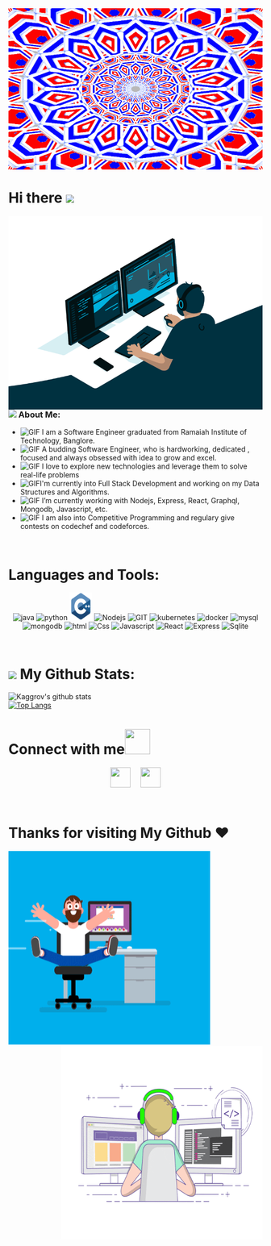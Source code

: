 <img align="center" alt="hexa" src="https://github.com/Kaggrov/Kaggrov/blob/main/Assets/hexa.gif?raw=true" width="1000px" height="320px" />

# Hi there <img src="https://github.com/TheDudeThatCode/TheDudeThatCode/blob/master/Assets/Hi.gif" width="29px">

<!--
**Kaggrov/Kaggrov** is a ✨ _special_ ✨ repository because its `README.md` (this file) appears on your GitHub profile.
-->

<img align="right" alt="coder" margin=0 src="https://github.com/Kaggrov/Kaggrov/blob/main/Assets/code1.gif?raw=true" width="512px" height="384px"/>

### <img src="https://github.com/TheDudeThatCode/TheDudeThatCode/blob/master/Assets/Developer.gif" width="45px"> About Me:

- <img alt="GIF" src="https://github.com/TheDudeThatCode/TheDudeThatCode/blob/master/Assets/wave.gif" width="45px" /> I am a Software Engineer graduated from Ramaiah Institute of Technology, Banglore.
- <img alt="GIF" src="https://github.com/TheDudeThatCode/TheDudeThatCode/blob/master/Assets/Rocket.gif" width="45px" /> A budding Software Engineer, who is hardworking, dedicated , focused and always obsessed with idea to grow and excel.
- <img alt="GIF" src="https://github.com/TheDudeThatCode/TheDudeThatCode/blob/master/Assets/gandalf_parrot.gif" width="45px" /> I love to explore new technologies and leverage them to solve real-life problems 
- <img alt="GIF" src="https://github.com/TheDudeThatCode/TheDudeThatCode/blob/master/Assets/hmm.gif" width="45px" />I'm currently into Full Stack Development and working on my Data Structures and Algorithms.
- <img alt="GIF" src="https://github.com/TheDudeThatCode/TheDudeThatCode/blob/master/Assets/happy.gif" width="45px" />  I’m currently working with Nodejs, Express, React,
Graphql, Mongodb, Javascript, etc.
- <img alt="GIF" src="https://github.com/TheDudeThatCode/TheDudeThatCode/blob/master/Assets/powerup.gif" width="45px" /> I am also into Competitive Programming and regulary give contests on codechef and codeforces.
<br>

# Languages and Tools:
<p align="center">
      <img src="https://www.vectorlogo.zone/logos/java/java-icon.svg" alt="java" width="65" height="65"/> 
      <img src="https://www.vectorlogo.zone/logos/python/python-icon.svg" alt="python" width="55" height="55"/>
      <img src="https://raw.githubusercontent.com/github/explore/80688e429a7d4ef2fca1e82350fe8e3517d3494d/topics/cpp/cpp.png" alt="Express"width="45" height="55"/>
      <img src="https://www.vectorlogo.zone/logos/nodejs/nodejs-icon.svg" alt="Nodejs" width="55" height="55"/>
      <img src="https://www.vectorlogo.zone/logos/git-scm/git-scm-icon.svg" alt="GIT" width="55" height="55"/> 
      <img src="https://www.vectorlogo.zone/logos/kubernetes/kubernetes-icon.svg" alt="kubernetes" width="55" height="55"/>
      <img src="https://www.vectorlogo.zone/logos/docker/docker-official.svg" alt="docker" width="60" height="50"/>
      <img src="https://www.vectorlogo.zone/logos/mysql/mysql-icon.svg" alt="mysql" width="45" height="55"/>
      <img src="https://www.vectorlogo.zone/logos/mongodb/mongodb-icon.svg" alt="mongodb" width="45" height="55"/>
      <img src="https://www.vectorlogo.zone/logos/w3_html5/w3_html5-icon.svg" alt="html" width="45" height="55"/>
      <img src="https://www.vectorlogo.zone/logos/w3_css/w3_css-official.svg" alt="Css" width="45" height="65"/>
      <img src="https://www.vectorlogo.zone/logos/javascript/javascript-icon.svg" alt="Javascript" width="45" height="55"/>
      <img src="https://www.vectorlogo.zone/logos/reactjs/reactjs-icon.svg" alt="React" width="45" height="55"/>
      <img src="https://www.vectorlogo.zone/logos/expressjs/expressjs-icon.svg" alt="Express"width="45" height="55"/>
      <img src="https://www.vectorlogo.zone/logos/sqlite/sqlite-ar21.svg" alt="Sqlite"width="60" height="65"/>
      
</p>
<br>

# <img src="https://media2.giphy.com/media/du3J3cXyzhj75IOgvA/200.webp?cid=ecf05e47qgs7rxyb3qp1kniz9xy0q29qfelyqfz73iriuqpb&rid=200.webp&ct=g" width='25px'> My Github Stats:

![Kaggrov's github stats](https://github-readme-stats.vercel.app/api?username=Kaggrov&show_icons=true&theme=radical&include_all_commits=true)
<br>
[![Top Langs](https://github-readme-stats.vercel.app/api/top-langs/?username=Kaggrov&langs_count=8&theme=radical&layout=compact)](https://github.com/anuraghazra/github-readme-stats)
<br>

# Connect with me<img src="https://media4.giphy.com/media/UnyKXModRZbJZiJhSW/200w.webp?cid=ecf05e47jxxv2hi1y9meg8z6wcwh67ipxatsj3b18vj8ddxu&rid=200w.webp&ct=s" width="50px" height="50px">
<p align="center">
  <a href="https://www.linkedin.com/in/karttekay-grover-b74343194" target="_blank"><img src="https://www.vectorlogo.zone/logos/linkedin/linkedin-icon.svg" height="40" width="40"></a>&nbsp;&nbsp;&nbsp;&nbsp;
 <a href="https://www.hackerrank.com/KARTTEKAY_GROVER" target="_blank"><img src="https://github.com/TheDudeThatCode/TheDudeThatCode/blob/master/Assets/HackerRank.svg" height="40" width="40"></a>
  
</p>
<br>

# Thanks for visiting My Github  ❤️

<img  alt="coder" margin=0 src="https://github.com/Kaggrov/Kaggrov/blob/main/Assets/coder1.gif?raw=true" width="400px" height="384px"/><img  align="right" alt="coder" margin=0 src="https://github.com/Kaggrov/Kaggrov/blob/main/Assets/coder.gif?raw=true" width="400px" height="384px" />



